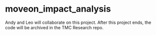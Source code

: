 # moveon_impact_analysis

Andy and Leo will collaborate on this project. After this project ends, the code will be archived in the TMC Research repo.
